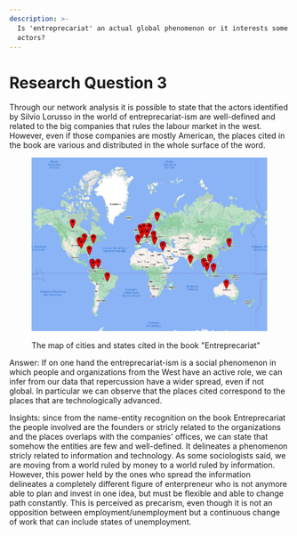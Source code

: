 ```yaml
---
description: >-
  Is 'entreprecariat' an actual global phenomenon or it interests some specific
  actors?
---
```


# Research Question 3

Through our network analysis it is possible to state that the actors identified by Silvio Lorusso in the world of entreprecariat-ism are well-defined and related to the big companies that rules the labour market in the west. However, even if those companies are mostly American, the places cited in the book are various and distributed in the whole surface of the word.

<figure><img src="../.gitbook/assets/AllPlacesMap.jpg" alt=""><figcaption><p>The map of cities and states cited in the book "Entreprecariat"</p></figcaption></figure>

Answer: If on one hand the entreprecariat-ism is a social phenomenon in which people and organizations from the West have an active role, we can infer from our data that repercussion have a wider spread, even if not global. In particular we can observe that the places cited correspond to the places that are technologically advanced.&#x20;

Insights: since from the name-entity recognition on the book Entreprecariat the people involved are the founders or stricly related to the organizations and the places overlaps with the companies' offices, we can state that somehow the entities are few and well-defined. It delineates a phenomenon stricly related to information and technology. As some sociologists said, we are moving from a world ruled by money to a world ruled by information. However, this power held by the ones who spread the information delineates a completely different figure of enterpreneur who is not anymore able to plan and invest in one idea, but must be flexible and able to change path constantly. This is perceived as precarism, even though it is not an opposition between employment/unemployment but a continuous change of work that can include states of unemployment.&#x20;
